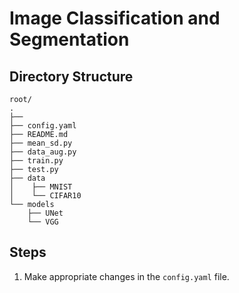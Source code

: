 # Image Classification and Segmentation

## Directory Structure
```
root/
.
├── 
├── config.yaml
├── README.md
├── mean_sd.py
├── data_aug.py
├── train.py
├── test.py
├── data
│    ├── MNIST
│    └── CIFAR10
└── models
    ├── UNet
    └── VGG

```

## Steps

1. Make appropriate changes in the ```config.yaml``` file. 